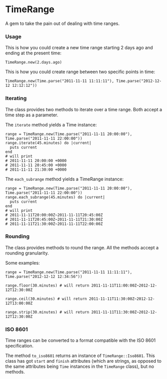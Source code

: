 TimeRange
=========
A gem to take the pain out of dealing with time ranges.

### Usage
This is how you could create a new time range starting 2 days ago and ending at the present time:

    TimeRange.new(2.days.ago)

This is how you could create range between two specific points in time:

    TimeRange.new(Time.parse("2011-11-11 11:11:11"), Time.parse("2012-12-12 12:12:12"))

### Iterating
The class provides two methods to iterate over a time range. Both accept a time step as a parameter.

The `iterate` method yields a Time instance:

    range = TimeRange.new(Time.parse("2011-11-11 20:00:00"), Time.parse("2011-11-11 22:00:00"))
    range.iterate(45.minutes) do |current|
      puts current
    end
    # will print
    # 2011-11-11 20:00:00 +0000
    # 2011-11-11 20:45:00 +0000
    # 2011-11-11 21:30:00 +0000

The `each_subrange` method yields a TimeRange instance:

    range = TimeRange.new(Time.parse("2011-11-11 20:00:00"), Time.parse("2011-11-11 22:00:00"))
    range.each_subrange(45.minutes) do |current|
      puts current
    end
    # will print
    # 2011-11-11T20:00:00Z~2011-11-11T20:45:00Z
    # 2011-11-11T20:45:00Z~2011-11-11T21:30:00Z
    # 2011-11-11T21:30:00Z~2011-11-11T22:00:00Z

### Rounding
The class provides methods to round the range. All the methods accept a rounding granularity.

Some examples:

    range = TimeRange.new(Time.parse("2011-11-11 11:11:11"), Time.parse("2012-12-12 12:34:56"))
    
    range.floor(30.minutes) # will return 2011-11-11T11:00:00Z~2012-12-12T12:30:00Z
    
    range.ceil(30.minutes) # will return 2011-11-11T11:30:00Z~2012-12-12T13:00:00Z
    
    range.strip(30.minutes) # will return 2011-11-11T11:30:00Z~2012-12-12T12:30:00Z

### ISO 8601
Time ranges can be converted to a format compatible with the ISO 8601 specification.

The method `to_iso8601` returns an instance of `TimeRange::Iso8601`. This class has got `start` and `finish` attributes (which are strings, as opposed to the same attributes being `Time` instances in the `TimeRange` class), but no methods.
